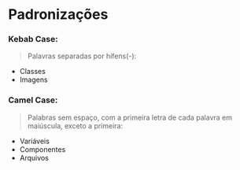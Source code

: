# Padronizações

### Kebab Case:

> Palavras separadas por hífens(-):

- Classes
- Imagens

### Camel Case:

> Palabras sem espaço, com a primeira letra de cada palavra em maiúscula, exceto a primeira:

- Variáveis
- Componentes
- Arquivos
